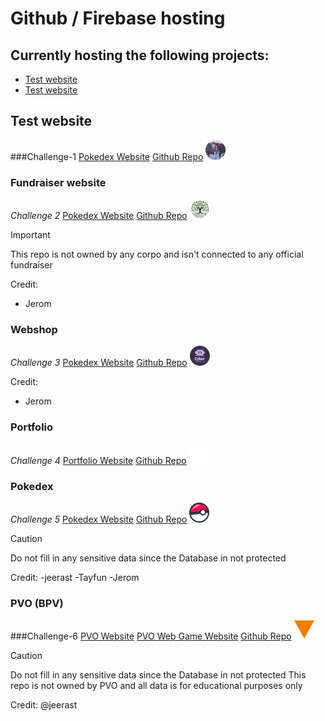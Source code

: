 # Github / Firebase hosting

## Currently hosting the following projects:
- [Test website](https://github.com/tijl-pleuger-vista/website.github.io/?tab=readme-ov-file###Challenge-6)
- [Test website](https://github.com/Tijl-Pleuger-Vista/website.github.io?tab=readme-ov-file####Challenge-6)

## Test website
###Challenge-1
[Pokedex Website](https://tijl-pleuger-vista.github.io/website.github.io/public/test/)
[Github Repo](https://github.com/Tijl-Pleuger-Vista/project-1)
![Picture of a pokemon](test.png)

### Fundraiser website
*Challenge 2*
[Pokedex Website](https://tijl-pleuger-vista.github.io/website.github.io/public/team-trees/)
[Github Repo](https://github.com/Tijl-Pleuger-Vista/project-2)
![Picture of a pokemon](teamtree.png)

> [!IMPORTANT]
> This repo is not owned by any corpo and isn't connected to any official fundraiser

Credit: 
- Jerom

### Webshop
*Challenge 3*
[Pokedex Website](https://tijl-pleuger-vista.github.io/website.github.io/public/webshop/)
[Github Repo](https://github.com/Tijl-Pleuger-Vista/project-3)
![Picture of a man in a suit](webshop.png)

Credit: 
- Jerom

### Portfolio
*Challenge 4*
[Portfolio Website](https://headbodyscript.github.io/ign-index)
[Github Repo](https://github.com/Tijl-Pleuger-Vista/project-4)
![The HeadBodyScript Logo](portfolio.png)

### Pokedex
*Challenge 5*
[Pokedex Website](https://tijl-pleuger-vista.github.io/website.github.io/public/pokedex/)
[Github Repo](https://github.com/Tijl-Pleuger-Vista/project-5)
![Picture of a pokemon](pokedex.png)

> [!CAUTION]
> Do not fill in any sensitive data since the Database in not protected

Credit: 
-jeerast
-Tayfun
-Jerom

### PVO (BPV)
###Challenge-6
[PVO Website](https://tijl-pleuger-vista.github.io/website.github.io/public/leet-handbook/)
[PVO Web Game Website](https://tijl-pleuger-vista.github.io/website.github.io/public/leet-game/)
[Github Repo](https://github.com/Tijl-Pleuger-Vista/project-6)
![Logo from PVO](pvo.png)

> [!CAUTION]
> Do not fill in any sensitive data since the Database in not protected
> This repo is not owned by PVO and all data is for educational purposes only

Credit: 
@jeerast
